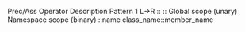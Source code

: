 Prec/Ass	Operator	Description	Pattern
1 L->R	::
::	Global scope (unary)
Namespace scope (binary)	::name
class_name::member_name